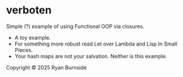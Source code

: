 # verboten

Simple (?) example of using Functional OOP via closures.

* A toy example. 
* For something more robust read Let over Lambda and Lisp In Small Pieces.
* Your hash maps are not your salvation. Neither is this example.

Copyright © 2025 Ryan Burnside

